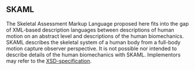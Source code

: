 ## SKAML

The Skeletal Assessment Markup Language proposed here fits into the gap of XML-based description languages between descriptions of human motion on an abstract level and descriptions of the human biomechanics. SKAML describes the skeletal system of a human body from a full-body motion capture observer perspective. It is not possible nor intended to describe details of the human biomechanics with SKAML. Implementors may refer to the [XSD-specification](SKAML.xsd).
